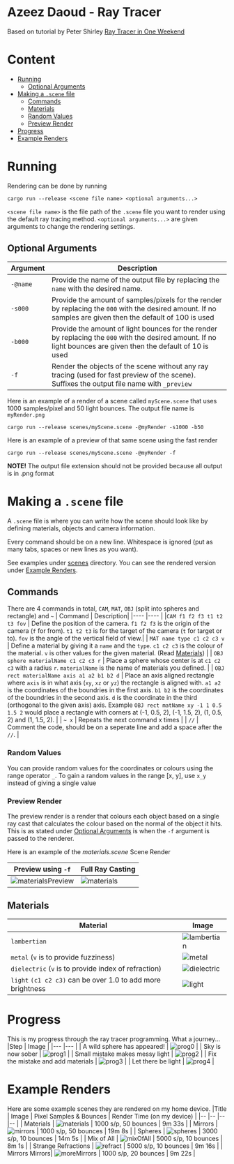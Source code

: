 # Azeez Daoud - Ray Tracer
Based on tutorial by Peter Shirley [Ray Tracer in One Weekend](https://raytracing.github.io/)

# Content
- [Running](#running)
    - [Optional Arguments](#optional-arguments)
- [Making a `.scene` file](#making-a-scene-file)
    - [Commands](#commands)
    - [Materials](#materials)
    - [Random Values](#random-values)
    - [Preview Render](#preview-render)
- [Progress](#progress)
- [Example Renders](#example-renders)

# Running
Rendering can be done by running 

`cargo run --release <scene file name> <optional arguments...>`

`<scene file name>` is the file path of the `.scene` file you want to render using the default ray tracing method. `<optional arguments...>` are given arguments to change the rendering settings.

## Optional Arguments

| Argument      | Description |
| ----------- | ----------- |
| `-@name`   | Provide the name of the output file by replacing the `name` with the desired name.        |
| `-s000`      |  Provide the amount of samples/pixels for the render by replacing the `000` with the desired amount. If no samples are given then the default of 100 is used         |
| `-b000` | Provide the amount of light bounces for the render by replacing the `000` with the desired amount. If no light bounces are given then the default of 10 is used |
| `-f`      | Render the objects of the scene without any ray tracing (used for fast preview of the scene). Suffixes the output file name with `_preview`       |

Here is an example of a render of a scene called `myScene.scene` that uses 1000 samples/pixel and 50 light bounces. The output file name is `myRender.png`

`cargo run --release scenes/myScene.scene -@myRender -s1000 -b50`

Here is an example of a preview of that same scene using the fast render

`cargo run --release scenes/myScene.scene -@myRender -f`

**NOTE!** The output file extension should not be provided because all output is in .png format

# Making a `.scene` file
A `.scene` file is where you can write how the scene should look like by defining materials, objects and camera information.

Every command should be on a new line. Whitespace is ignored (put as many tabs, spaces or new lines as you want).

See examples under [scenes](/scenes/) directory. You can see the rendered version under [Example Renders](#example-renders).

## Commands
There are 4 commands in total, `CAM`, `MAT`, `OBJ` (split into spheres and rectangle) and `~`
| Command | Description|
|----     |----        |
|`CAM f1 f2 f3 t1 t2 t3 fov` | Define the position of the camera. `f1 f2 f3` is the origin of the camera (`f` for from). `t1 t2 t3` is for the target of the camera (`t` for target or to). `fov` is the angle of the vertical field of view.|
| `MAT name type c1 c2 c3 v`  | Define a material by giving it a `name` and the `type`. `c1 c2 c3` is the colour of the material. `v` is other values for the given material. (Read [Materials](#Materials)) |
| `OBJ sphere materialName c1 c2 c3 r`       | Place a sphere whose center is at `c1 c2 c3` with a radius `r`. `materialName` is the name of materials you defined.   |
| `OBJ rect materialName axis a1 a2 b1 b2 d` | Place an axis aligned rectangle where `axis` is in what axis (`xy`, `xz` or `yz`) the rectangle is aligned with. `a1 a2` is the coordinates of the boundries in the first axis. `b1 b2` is the coordinates of the boundries in the second axis. `d` is the coordinate in the third (orthogonal to the given axis) axis. Example `OBJ rect matName xy -1 1 0.5 1.5 2` would place a rectangle with corners at (-1, 0.5, 2), (-1, 1.5, 2), (1, 0.5, 2) and (1, 1.5, 2). |
| `~ x`     | Repeats the next command x times |
| `//`       | Comment the code, should be on a seperate line and add a space after the `//`. |
### Random Values
You can provide random values for the coordinates or colours using the range operator `_`. To gain a random values in the range [x, y], use `x_y` instead of giving a single value

### Preview Render
The preview render is a render that colours each object based on a single ray cast that calculates the colour based on the normal of the object it hits.
This is as stated under [Optional Arguments](#optional-arguments) is when the `-f` argument is passed to the renderer.

Here is an example of the *materials.scene* Scene Render

|Preview using `-f` | Full Ray Casting |
|---                |---               |
|![materialsPreview](/images/materials_preview.png)| ![materials](/images/materials.png) |

## Materials
| Material  | Image  |
|-- |-- |
| `lambertian`  | ![lambertian](/images/materials/lambertian.png)  |
| `metal` (`v` is to provide fuzziness) | ![metal](/images/materials/metal.png)   |
| `dielectric` (`v` is to provide index of refraction) | ![dielectric](/images/materials/dielectric.png) |
| `light` `(c1 c2 c3)` can be over 1.0 to add more brightness| ![light](/images/materials/light.png) |       

# Progress
This is my progress through the ray tracer programming. What a journey...
|Step       | Image      |
|---    |---   |
| A wild sphere has appeared! |  ![prog0](/images/progress/trace_0.png)     |
| Sky is now sober |   ![prog1](/images/progress/trace_1.png)   |
| Small mistake makes messy light      |   ![prog2](/images/progress/trace_2.png)   |
| Fix the mistake and add materials | ![prog3](/images/progress/trace_3.png)   |
| Let there be light |     ![prog4](/images/progress/trace_4.png)     |

# Example Renders
Here are some example scenes they are rendered on my home device.
|Title       | Image       | Pixel Samples & Bounces | Render Time (on my device)   |
|--     |--     |--     |--     |
| Materials      |  ![materials](/images/materials.png)     | 1000 s/p, 50 bounces       |  9m 33s   |
| Mirrors | ![mirrors](/images/mirrors.png) | 1000 s/p, 50 bounces | 19m 8s |
| Spheres | ![spheres](/images/spheres.png) | 3000 s/p, 10 bounces | 14m 5s |
| Mix of All | ![mixOfAll](/images/mixOfAll.png) | 5000 s/p, 10 bounces | 8m 1s |
| Strange Refractions | ![refract](/images/strangeRefract.png) | 5000 s/p, 10 bounces | 9m 16s |
| Mirrors Mirrors| ![moreMirrors](/images/mirrorsMirrors.png) | 1000 s/p, 20 bounces | 9m 22s |
